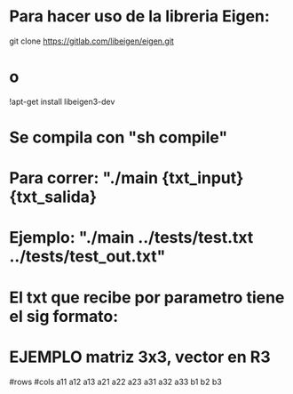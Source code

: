 # Para hacer uso de la libreria Eigen:
git clone https://gitlab.com/libeigen/eigen.git
# o
!apt-get install libeigen3-dev

# Se compila con "sh compile"

# Para correr: "./main {txt_input} {txt_salida}
# Ejemplo: "./main ../tests/test.txt ../tests/test_out.txt"

# El txt que recibe por parametro tiene el sig formato:
# EJEMPLO matriz 3x3, vector en R3
#rows #cols
a11 a12 a13
a21 a22 a23
a31 a32 a33
b1 b2 b3
